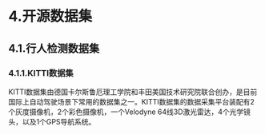 # 4.开源数据集
## 4.1.行人检测数据集
### 4.1.1.KITTI数据集
KITTI数据集由德国卡尔斯鲁厄理工学院和丰田美国技术研究院联合创办，是目前国际上自动驾驶场景下常用的数据集之一。KITTI数据集的数据采集平台装配有2个灰度摄像机，2个彩色摄像机，一个Velodyne 64线3D激光雷达，4个光学镜头，以及1个GPS导航系统。